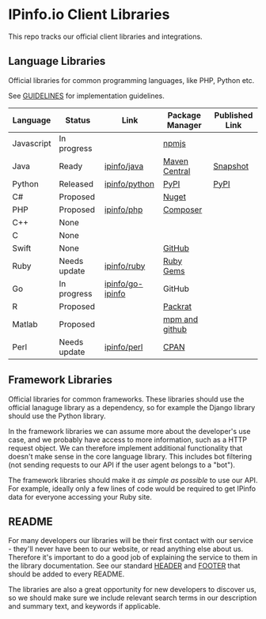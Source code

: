 # IPinfo.io Client Libraries

This repo tracks our official client libraries and integrations.

## Language Libraries

Official libraries for common programming languages, like PHP, Python etc.

See [GUIDELINES](GUIDELINES.md) for implementation guidelines.

| Language   | Status       | Link                                                    | Package Manager                                                                          | Published Link                                                                            |
| ---------- | ------------ | ------------------------------------------------------- | ---------------------------------------------------------------------------------------- | ----------------------------------------------------------------------------------------- |
| Javascript | In progress  |                                                         | [npmjs](https://npmjs.com)                                                               |                                                                                           |
| Java       | Ready        | [ipinfo/java](https://github.com/ipinfo/java)           | [Maven Central](https://search.maven.org/)                                               | [Snapshot](https://oss.sonatype.org/content/repositories/snapshots/io/ipinfo/ipinfo-api/) |
| Python     | Released     | [ipinfo/python](https://github.com/ipinfo/python)       | [PyPI](https://pypi.org/)                                                                | [PyPI](https://pypi.org/project/ipinfo-wrapper/)                                          |
| C#         | Proposed     |                                                         | [Nuget](https://www.nuget.org/)                                                          |                                                                                           |
| PHP        | Proposed     | [ipinfo/php](https://github.com/ipinfo/php)             | [Composer](https://packagist.org/)                                                       |                                                                                           |
| C++        | None         |                                                         |                                                                                          |                                                                                           |
| C          | None         |                                                         |                                                                                          |                                                                                           |
| Swift      | None         |                                                         | [GitHub](https://evgenii.com/blog/distributing-your-library-with-swift-package-manager/) |                                                                                           |
| Ruby       | Needs update | [ipinfo/ruby](https://github.com/ipinfo/ruby)           | [Ruby Gems](https://rubygems.org/)                                                       |                                                                                           |
| Go         | In progress  | [ipinfo/go-ipinfo](https://github.com/ipinfo/go-ipinfo) | GitHub                                                                                   |                                                                                           |
| R          | Proposed     |                                                         | [Packrat](https://rstudio.github.io/packrat/)                                            |                                                                                           |
| Matlab     | Proposed     |                                                         | [mpm and github](https://github.com/mobeets/mpm)                                         |                                                                                           |
| Perl       | Needs update | [ipinfo/perl](https://github.com/ipinfo/perl)           | [CPAN](https://pause.perl.org/pause/query)                                               |                                                                                           |


## Framework Libraries

Official libraries for common frameworks. These libraries should use the official lanaguge library as a dependency, so for example the Django library should use the Python library.

In the framework libraries we can assume more about the developer's use case, and we probably have access to more information, such as a HTTP request object. We can therefore implement additional functionality that 
doesn't make sense in the core language library. This includes bot filtering (not sending requests to our API if the user agent belongs to a "bot"). 

The framework libraries should make it *as simple as possible* to use our API. For example, ideally only a few lines of code would be required to get IPinfo data for everyone accessing your Ruby site.

## README

For many developers our libraries will be their first contact with our service - they'll never have been to our website, or read anything else about us. Therefore it's important to do a good job of explaining the service 
to them in the library documentation. See our standard [HEADER](README_HEADER.md) and [FOOTER](README_FOOTER.md) that should be added to every README.

The libraries are also a great opportunity for new developers to discover us, so we should make sure we include relevant search terms in our description and summary text, and keywords if applicable.

